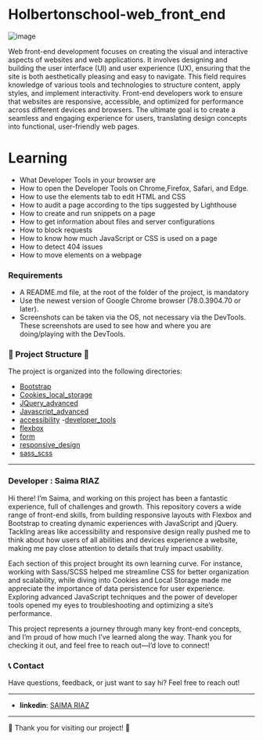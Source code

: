 # Holbertonschool-web_front_end
![image](https://github.com/user-attachments/assets/39318b85-709d-4eff-936a-6cdbe3065db9)

Web front-end development focuses on creating the visual and interactive aspects of websites and web applications. It involves designing and building the user interface (UI) and user experience (UX), ensuring that the site is both aesthetically pleasing and easy to navigate. This field requires knowledge of various tools and technologies to structure content, apply styles, and implement interactivity. Front-end developers work to ensure that websites are responsive, accessible, and optimized for performance across different devices and browsers. The ultimate goal is to create a seamless and engaging experience for users, translating design concepts into functional, user-friendly web pages.

# Learning 
- What Developer Tools in your browser are
- How to open the Developer Tools on Chrome,Firefox, Safari, and Edge.
- How to use the elements tab to edit HTML and CSS
- How to audit a page according to the tips suggested by Lighthouse
- How to create and run snippets on a page
- How to get information about files and server configurations
- How to block requests
- How to know how much JavaScript or CSS is used on a page
- How to detect 404 issues
- How to move elements on a webpage
### Requirements

- A README.md file, at the root of the folder of the project, is mandatory
- Use the newest version of Google Chrome browser (78.0.3904.70 or later).
- Screenshots can be taken via the OS, not necessary via the DevTools. These screenshots are used to see how and where you are doing/playing with the DevTools.


### 📂 Project Structure 📂

The project is organized into the following directories:
- [Bootstrap](https://github.com/saima-riaz/holbertonschool-web_front_end/tree/main/Bootstrap)
- [Cookies_local_storage](https://github.com/saima-riaz/holbertonschool-web_front_end/tree/main/Cookies_local_storage)
- [JQuery_advanced](https://github.com/saima-riaz/holbertonschool-web_front_end/tree/main/JQuery_advanced)
- [Javascript_advanced](https://github.com/saima-riaz/holbertonschool-web_front_end/tree/main/Javascript_advanced)
- [ accessibility](https://github.com/saima-riaz/holbertonschool-web_front_end/tree/main/accessibility)
-[developer_tools](https://github.com/saima-riaz/holbertonschool-web_front_end/tree/main/developer_tools)
- [flexbox](https://github.com/saima-riaz/holbertonschool-web_front_end/tree/main/flexbox)
- [form](https://github.com/saima-riaz/holbertonschool-web_front_end/tree/main/form)
- [responsive_design](https://github.com/saima-riaz/holbertonschool-web_front_end/tree/main/responsive_design)
- [sass_scss](https://github.com/saima-riaz/holbertonschool-web_front_end/tree/main/sass_scss)

---


### Developer : Saima RIAZ

Hi there! I’m Saima, and working on this project has been a fantastic experience, full of challenges and growth. This repository covers a wide range of front-end skills, from building responsive layouts with Flexbox and Bootstrap to creating dynamic experiences with JavaScript and jQuery. Tackling areas like accessibility and responsive design really pushed me to think about how users of all abilities and devices experience a website, making me pay close attention to details that truly impact usability.

Each section of this project brought its own learning curve. For instance, working with Sass/SCSS helped me streamline CSS for better organization and scalability, while diving into Cookies and Local Storage made me appreciate the importance of data persistence for user experience. Exploring advanced JavaScript techniques and the power of developer tools opened my eyes to troubleshooting and optimizing a site’s performance.

This project represents a journey through many key front-end concepts, and I’m proud of how much I’ve learned along the way. Thank you for checking it out, and feel free to reach out—I’d love to connect!

### 📞 Contact

Have questions, feedback, or just want to say hi? Feel free to reach out!

---

- **linkedin**: [SAIMA RIAZ](https://www.linkedin.com/in/saima-riaz-178ab7194/)

--- 

🌟 Thank you for visiting our project! 🌟